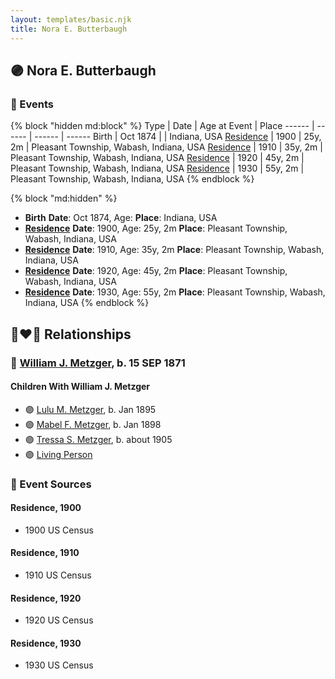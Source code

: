 ```yaml
---
layout: templates/basic.njk
title: Nora E. Butterbaugh
---
```

## 🟣 Nora E. Butterbaugh

### 📆 Events

{% block "hidden md:block" %}
Type | Date | Age at Event | Place
------ | ------ | ------ | ------
Birth | Oct 1874 |  | Indiana, USA
[Residence](#event-event-0) | 1900 | 25y, 2m | Pleasant Township, Wabash, Indiana, USA
[Residence](#event-event-1) | 1910 | 35y, 2m | Pleasant Township, Wabash, Indiana, USA
[Residence](#event-event-2) | 1920 | 45y, 2m | Pleasant Township, Wabash, Indiana, USA
[Residence](#event-event-3) | 1930 | 55y, 2m | Pleasant Township, Wabash, Indiana, USA
{% endblock %}

{% block "md:hidden" %}
- **Birth**
**Date**: Oct 1874, Age:
**Place**: Indiana, USA
- **[Residence](#event-event-0)**
**Date**: 1900, Age: 25y, 2m
**Place**: Pleasant Township, Wabash, Indiana, USA
- **[Residence](#event-event-1)**
**Date**: 1910, Age: 35y, 2m
**Place**: Pleasant Township, Wabash, Indiana, USA
- **[Residence](#event-event-2)**
**Date**: 1920, Age: 45y, 2m
**Place**: Pleasant Township, Wabash, Indiana, USA
- **[Residence](#event-event-3)**
**Date**: 1930, Age: 55y, 2m
**Place**: Pleasant Township, Wabash, Indiana, USA
{% endblock %}

## 👩‍❤️‍👨 Relationships

### 🔵 [William J. Metzger](/people/2/26066694), b. 15 SEP 1871

#### Children With William J. Metzger
* 🟣 [Lulu M. Metzger](/people/2/28324145), b. Jan 1895
* 🟣 [Mabel F. Metzger](/people/6/66583980), b. Jan 1898
* 🟣 [Tressa S. Metzger](/people/1/13755640), b. about 1905
* 🟣 [Living Person](/people/2/299104)
### 📰 Event Sources

#### <a id="event-event-0"></a> Residence, 1900
* 1900 US Census

#### <a id="event-event-1"></a> Residence, 1910
* 1910 US Census

#### <a id="event-event-2"></a> Residence, 1920
* 1920 US Census

#### <a id="event-event-3"></a> Residence, 1930
* 1930 US Census
